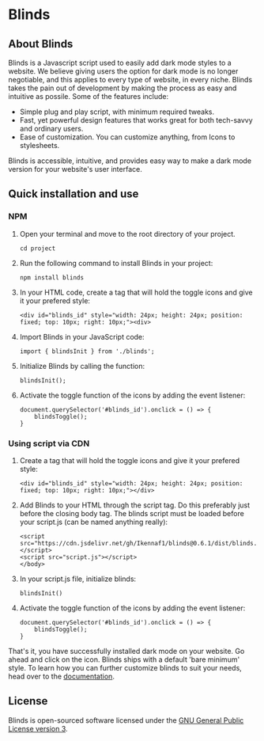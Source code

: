 # Blinds

## About Blinds

Blinds is a Javascript script used to easily add dark mode styles to a website. We believe giving users the option for dark mode is no longer negotiable, and this applies to every type of website, in every niche. Blinds takes the pain out of development by making the process as easy and intuitive as possile. Some of the features include:

- Simple plug and play script, with minimum required tweaks.
- Fast, yet powerful design features that works great for both tech-savvy and ordinary users.
- Ease of customization. You can customize anything, from Icons to stylesheets.

Blinds is accessible, intuitive, and provides easy way to make a dark mode version for your website's user interface.

## Quick installation and use

### NPM
1. Open your terminal and move to the root directory of your project.

    `cd project`

2. Run the following command to install Blinds in your project:

    `npm install blinds`

3. In your HTML code, create a tag that will hold the toggle icons and give it your prefered style:

    `<div id="blinds_id" style="width: 24px; height: 24px; position: fixed; top: 10px; right: 10px;"><div>`

4. Import Blinds in your JavaScript code:

    `import { blindsInit } from './blinds';`

5. Initialize Blinds by calling the function:

    `blindsInit();`

6. Activate the toggle function of the icons by adding the event listener:

    ```
    document.querySelector('#blinds_id').onclick = () => {
        blindsToggle();
    }
    ```

### Using script via CDN
1. Create a tag that will hold the toggle icons and give it your prefered style:

    `<div id="blinds_id" style="width: 24px; height: 24px; position: fixed; top: 10px; right: 10px;"></div>`

2. Add Blinds to your HTML through the script tag. Do this preferably just before the closing body tag. The blinds script must be loaded before your script.js (can be named anything really):

    ```
    <script src="https://cdn.jsdelivr.net/gh/Ikennaf1/blinds@0.6.1/dist/blinds.min.js"></script>
    <script src="script.js"></script>
    </body>    
    ```

3. In your script.js file, initialize blinds:

    `blindsInit()`

4. Activate the toggle function of the icons by adding the event listener:

    ```
    document.querySelector('#blinds_id').onclick = () => {
        blindsToggle();
    }
    ```

That's it, you have successfully installed dark mode on your website. Go ahead and click on the icon. Blinds ships with a default 'bare minimum' style. To learn how you can further customize blinds to suit your needs, head over to the [documentation](https://websitecomingsoon.dev).


## License

Blinds is open-sourced software licensed under the [GNU General Public License version 3](https://opensource.org/license/gpl-3-0/).
